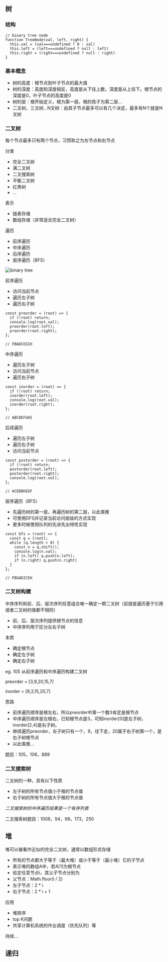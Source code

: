 ## 树

### 结构
```
// binary tree node
function TreeNode(val, left, right) {
  this.val = (val===undefined ? 0 : val)
  this.left = (left===undefined ? null : left)
  this.right = (right===undefined ? null : right)
}
```

### 基本概念
* 树的高度：根节点到叶子节点的最大值
* 树的深度：高度和深度相反，高度是从下往上数，深度是从上往下。根节点的深度是0，叶子节点的高度是0
* 树的层：根开始定义，根为第一层，根的孩子为第二层...
* 二叉树，三叉树...N叉树：由其子节点最多可以有几个决定，最多有N个就是N叉树

### 二叉树
每个节点最多只有两个节点，习惯称之为左节点和右节点

分类
* 完全二叉树
* 满二叉树
* 二叉搜索树
* 平衡二叉树
* 红黑树
* ...

表示
* 链表存储
* 数组存储（非常适合完全二叉树）

遍历
* 前序遍历
* 中序遍历
* 后序遍历
* 层序遍历（BFS）

![binary tree](./binary-tree.png)

前序遍历
* 访问当前节点
* 遍历左子树
* 遍历右子树
```
const preorder = (root) => {
  if (!root) return;
  console.log(root.val);
  preorder(root.left);
  preorder(root.right);
};

// FBADCEGIH
```

中序遍历
* 遍历左子树
* 访问当前节点
* 遍历右子树
```
const inorder = (root) => {
  if (!root) return;
  inorder(root.left);
  console.log(root.val);
  inorder(root.right);
};

// ABCDEFGHI
```

后续遍历
* 遍历左子树
* 遍历右子树
* 访问当前节点
```
const postorder = (root) => {
  if (!root) return;
  postorder(root.left);
  postorder(root.right);
  console.log(root.val);
};

// ACEDBHIGF
```

层序遍历（BFS）
* 先遍历树的第一层，再遍历树的第二层，以此类推
* 可使用DFS并记录当前访问层级的方式实现
* 更多时候使用队列的先进先出特性实现
```
const bfs = (root) => {
  const q = [root];
  while (q.length > 0) {
    const n = q.shift();
    console.log(n.val);
    if (n.left) q.push(n.left);
    if (n.right) q.push(n.right)
  }
};

// FBGADICEH
```

### 二叉树构建
中序序列和前、后、层次序列任意组合唯一确定一颗二叉树（前提是遍历基于引用或者二叉树的值都不相同）
* 前、后、层次序列提供根节点的信息
* 中序序列用于区分左右子树

本质
* 确定根节点
* 确定左子树
* 确定右子树

eg. 105 从前序遍历和中序遍历构建二叉树

preorder = [3,9,20,15,7]

inorder = [9,3,15,20,7]

思路
* 前序遍历顺序是根左右，所以preorder中第一个数3肯定是根节点
* 中序遍历顺序是左根右，已知根节点是3，可知inorder[0]是左子树，inorder[2,4]是右子树。
* 继续遍历preorder，左子树只有一个，9，往下走，20属于右子树第一个，是右子树根节点
* 以此类推...

题目：105，106，889
 
 ### 二叉搜索树
 二叉树的一种，具有以下性质
 * 左子树的所有节点值小于根的节点值
 * 右子树的所有节点值大于根的节点值
 
 *二叉搜索树的中序遍历结果是一个有序列表*
 
 二叉搜索树题目：1008，94，98，173，250
 
 ## 堆
 堆可以被看作近似的完全二叉树，通常以数组形式存储
* 所有的节点都大于等于（最大堆）或小于等于（最小堆）它的子节点
* 表示堆的数组A中，若A[1]为根节点
* 给定任意节点i，其父子节点分别为
* 父节点：Math.floor(i / 2)
* 左子节点：2 * i
* 右子节点：2 * i + 1

应用
* 堆排序
* top K问题
* 共享计算机系统的作业调度（优先队列）等

待续...

## 递归


